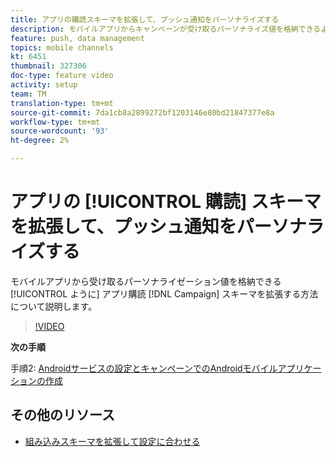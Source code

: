 ```yaml
---
title: アプリの購読スキーマを拡張して、プッシュ通知をパーソナライズする
description: モバイルアプリからキャンペーンが受け取るパーソナライズ値を格納できるようにアプリの購読スキーマを拡張する方法について説明します。
feature: push, data management
topics: mobile channels
kt: 6451
thumbnail: 327306
doc-type: feature video
activity: setup
team: TM
translation-type: tm+mt
source-git-commit: 7da1cb8a2899272bf1203146e80bd21847377e8a
workflow-type: tm+mt
source-wordcount: '93'
ht-degree: 2%

---
```



# アプリの [!UICONTROL 購読] スキーマを拡張して、プッシュ通知をパーソナライズする

モバイルアプリから受け取るパーソナライゼーション値を格納できる [!UICONTROL ように] アプリ購読 [!DNL Campaign] スキーマを拡張する方法について説明します。

>[!VIDEO](https://video.tv.adobe.com/v/327306?quality=12)

**次の手順**

手順2: [Androidサービスの設定とキャンペーンでのAndroidモバイルアプリケーションの作成](/help/tutorial-getting-started-with-push-notifications-for-android/configuring-an-android-service-in-campaign.md)

## その他のリソース

* [組み込みスキーマを拡張して設定に合わせる](https://experienceleague.adobe.com/docs/campaign-classic/using/sending-messages/sending-push-notifications/configure-the-mobile-app/configuring-the-mobile-application-android.html#extend-subscription-schema)